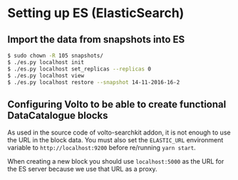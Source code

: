 # Setting up ES (ElasticSearch)

## Import the data from snapshots into ES

```bash
$ sudo chown -R 105 snapshots/
$ ./es.py localhost init
$ ./es.py localhost set_replicas --replicas 0
$ ./es.py localhost view
$ ./es.py localhost restore --snapshot 14-11-2016-16-2
```

## Configuring Volto to be able to create functional DataCatalogue blocks

As used in the source code of volto-searchkit addon, it is not enough to use the URL in the block data. You must also set the `ELASTIC_URL` environment variable to `http://localhost:9200` before re/running `yarn start`.

When creating a new block you should use `localhost:5000` as the URL for the ES server because we use that URL as a proxy.
